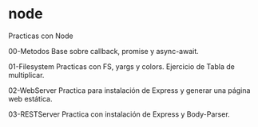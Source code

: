 # node
Practicas con Node

00-Metodos
Base sobre callback, promise y async-await.

01-Filesystem
Practicas con FS, yargs y colors. Ejercicio de Tabla de multiplicar.

02-WebServer
Practica para instalación de Express y generar una página web estática.
 
03-RESTServer
Practica con instalación de Express y Body-Parser.